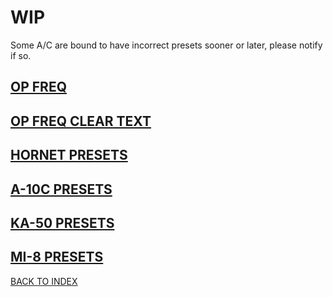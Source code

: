 # WIP

Some A/C are bound to have incorrect presets sooner or later, please notify if so.  

## [OP FREQ](operational_freq.png)

## [OP FREQ CLEAR TEXT](/Radios/op_freq_132.md)

## [HORNET PRESETS](/Radios/hornet_presets.png)

## [A-10C PRESETS](/Radios/A10PRESETS.PNG)

## [KA-50 PRESETS](/Radios/KA50_PRESETS.PNG)

## [MI-8 PRESETS](/Radios/MI8_PRESETS.PNG)


[BACK TO INDEX](https://daviddcs.github.io/nsst/) 